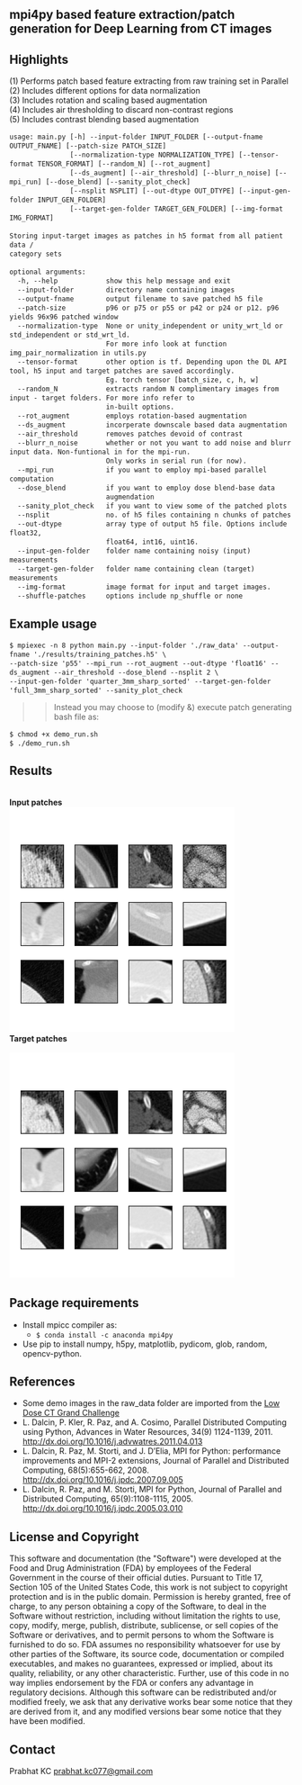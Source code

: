 ## mpi4py based feature extraction/patch generation for Deep Learning from CT images

## Highlights

(1) Performs patch based feature extracting from raw training set in Parallel<br>
(2) Includes different options for data normalization<br>
(3) Includes rotation and scaling based augmentation<br>
(4) Includes air thresholding to discard non-contrast regions<br>
(5) Includes contrast blending based augmentation<br>

```
usage: main.py [-h] --input-folder INPUT_FOLDER [--output-fname OUTPUT_FNAME] [--patch-size PATCH_SIZE]
               [--normalization-type NORMALIZATION_TYPE] [--tensor-format TENSOR_FORMAT] [--random_N] [--rot_augment]
               [--ds_augment] [--air_threshold] [--blurr_n_noise] [--mpi_run] [--dose_blend] [--sanity_plot_check] 
               [--nsplit NSPLIT] [--out-dtype OUT_DTYPE] [--input-gen-folder INPUT_GEN_FOLDER]
               [--target-gen-folder TARGET_GEN_FOLDER] [--img-format IMG_FORMAT]

Storing input-target images as patches in h5 format from all patient data /
category sets

optional arguments:
  -h, --help            show this help message and exit
  --input-folder        directory name containing images
  --output-fname        output filename to save patched h5 file
  --patch-size          p96 or p75 or p55 or p42 or p24 or p12. p96 yields 96x96 patched window
  --normalization-type  None or unity_independent or unity_wrt_ld or std_independent or std_wrt_ld. 
                        For more info look at function img_pair_normalization in utils.py
  --tensor-format       other option is tf. Depending upon the DL API tool, h5 input and target patches are saved accordingly. 
                        Eg. torch tensor [batch_size, c, h, w]
  --random_N            extracts random N complimentary images from input - target folders. For more info refer to 
                        in-built options.
  --rot_augment         employs rotation-based augmentation
  --ds_augment          incorperate downscale based data augmentation
  --air_threshold       removes patches devoid of contrast
  --blurr_n_noise       whether or not you want to add noise and blurr input data. Non-funtional in for the mpi-run. 
                        Only works in serial run (for now).
  --mpi_run             if you want to employ mpi-based parallel computation
  --dose_blend          if you want to employ dose blend-base data
                        augmendation
  --sanity_plot_check   if you want to view some of the patched plots
  --nsplit              no. of h5 files containing n chunks of patches
  --out-dtype           array type of output h5 file. Options include float32,
                        float64, int16, uint16.
  --input-gen-folder    folder name containing noisy (input) measurements
  --target-gen-folder   folder name containing clean (target) measurements
  --img-format          image format for input and target images.
  --shuffle-patches     options include np_shuffle or none

``` 

## Example usage

```
$ mpiexec -n 8 python main.py --input-folder './raw_data' --output-fname './results/training_patches.h5' \
--patch-size 'p55' --mpi_run --rot_augment --out-dtype 'float16' --ds_augment --air_threshold --dose_blend --nsplit 2 \
--input-gen-folder 'quarter_3mm_sharp_sorted' --target-gen-folder 'full_3mm_sharp_sorted' --sanity_plot_check
```
> > Instead you may choose to (modify &) execute patch generating bash file as:
```
$ chmod +x demo_run.sh
$ ./demo_run.sh
```

## Results
<br>
<div figcaption align = "left"><b>Input patches</b></figcaption><br>
<img alt="img-name" src="./sanity_check/part_0/norm_None_patch_size_p55/lr_input_sub_img_rand_5748.png"><br>
<figcaption align = "left"><b>Target patches</b></figcaption><br>
<img alt="img-name" src="./sanity_check/part_0/norm_None_patch_size_p55/hr_input_sub_img_rand_5748.png"><br>
</div>

## Package requirements
- Install mpicc compiler as:
  - `$ conda install -c anaconda mpi4py`<br>
- Use pip to install numpy, h5py, matplotlib, pydicom, glob, random, opencv-python.

## References
- Some demo images in the raw_data folder are imported from the [Low Dose CT Grand Challenge](https://www.aapm.org/GrandChallenge/LowDoseCT/)<br>
- L. Dalcin, P. Kler, R. Paz, and A. Cosimo, Parallel Distributed Computing using Python, Advances in Water Resources, 34(9) 1124-1139, 2011. http://dx.doi.org/10.1016/j.advwatres.2011.04.013
- L. Dalcin, R. Paz, M. Storti, and J. D’Elia, MPI for Python: performance improvements and MPI-2 extensions, Journal of Parallel and Distributed Computing, 68(5):655-662, 2008. http://dx.doi.org/10.1016/j.jpdc.2007.09.005
- L. Dalcin, R. Paz, and M. Storti, MPI for Python, Journal of Parallel and Distributed Computing, 65(9):1108-1115, 2005. http://dx.doi.org/10.1016/j.jpdc.2005.03.010

## License and Copyright
This software and documentation (the "Software") were developed at the Food and Drug Administration (FDA) by employees of the Federal Government in the course of their official duties. Pursuant to Title 17, Section 105 of the United States Code, this work is not subject to copyright protection and is in the public domain. Permission is hereby granted, free of charge, to any person obtaining a copy of the Software, to deal in the Software without restriction, including without limitation the rights to use, copy, modify, merge, publish, distribute, sublicense, or sell copies of the Software or derivatives, and to permit persons to whom the Software is furnished to do so. FDA assumes no responsibility whatsoever for use by other parties of the Software, its source code, documentation or compiled executables, and makes no guarantees, expressed or implied, about its quality, reliability, or any other characteristic. Further, use of this code in no way implies endorsement by the FDA or confers any advantage in regulatory decisions. Although this software can be redistributed and/or modified freely, we ask that any derivative works bear some notice that they are derived from it, and any modified versions bear some notice that they have been modified.

## Contact
Prabhat KC
prabhat.kc077@gmail.com
